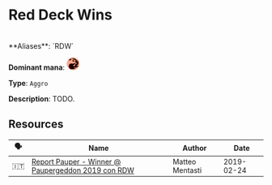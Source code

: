 <!-- This page is automatically generated by Myr: do not update it manually. Changes directly applied here will be lost. -->
# Red Deck Wins
<br/>
**Aliases**: `RDW`

**Dominant mana**: <img src="../resources/images/mana/R.png" width="25"/>

**Type**: `Aggro`

**Description**: TODO.










## **Resources**

| 🗣️ | Name | Author | Date |
| -- | ---- | ------ | ---- |
| 🇮🇹 | [Report Pauper - Winner @ Paupergeddon 2019 con RDW](http://www.metagame.it/articoli-pauper/3514-report-pauper-winner-paupergeddon-2019-con-rdw.html) | Matteo Mentasti | 2019-02-24   |

